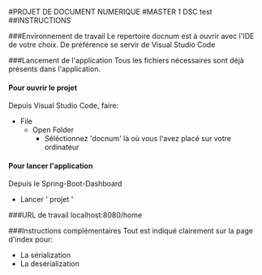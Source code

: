 #PROJET DE DOCUMENT NUMERIQUE
#MASTER 1 DSC
test
##INSTRUCTIONS

###Environnement de travail
Le repertoire docnum est à ouvrir avec l'IDE de votre choix.
De préférence se servir de Visual Studio Code

###Lancement de l'application
Tous les fichiers nécessaires sont déjà présents dans l'application.

#### Pour ouvrir le projet
Depuis Visual Studio Code, faire:
* File
	* Open Folder
		* Séléctionnez 'docnum' là où vous l'avez placé sur votre ordinateur

#### Pour lancer l'application
Depuis le Spring-Boot-Dashboard
 * Lancer ' projet '

###URL de travail
localhost:8080/home

###Instructions complémentaires
Tout est indiqué clairement sur la page d'index pour:
* La sérialization
* La desérialization